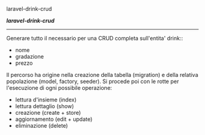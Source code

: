 laravel-drink-crud

<strong><i>laravel-drink-crud</i></strong>

<hr>

<p>Generare tutto il necessario per una CRUD completa sull'entita' drink::</p>
<ul>
<li>nome</li>
<li>gradazione</li>
<li>prezzo</li>
</ul>

<p>Il percorso ha origine nella creazione della tabella (migration) e della relativa popolazione (model, factory, seeder). Si procede poi con le rotte per l'esecuzione di ogni possibile operazione:</p>
<ul>
<li>lettura d'insieme (index)</li>
<li>lettura dettaglio (show)</li>
<li>creazione (create + store)</li>
<li>aggiornamento (edit + update)</li>
<li>eliminazione (delete)</li>
</ul>